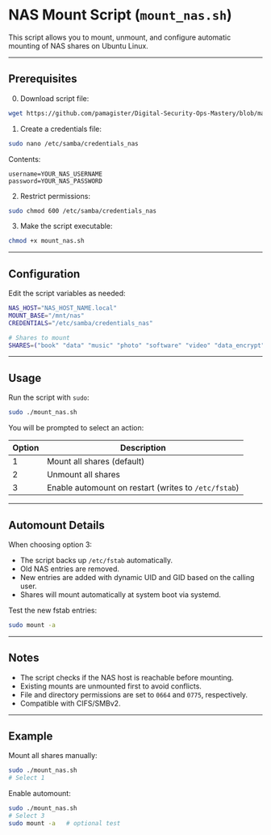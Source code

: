 # NAS Mount Script (`mount_nas.sh`)

This script allows you to mount, unmount, and configure automatic mounting of NAS shares on Ubuntu Linux.

---

## Prerequisites

0. Download script file:

```bash
wget https://github.com/pamagister/Digital-Security-Ops-Mastery/blob/main/ubuntu-linux-automations/scripts/mount_nas.sh
```

1. Create a credentials file:

```bash
sudo nano /etc/samba/credentials_nas
````

Contents:

```
username=YOUR_NAS_USERNAME
password=YOUR_NAS_PASSWORD
```

2. Restrict permissions:

```bash
sudo chmod 600 /etc/samba/credentials_nas
```

3. Make the script executable:

```bash
chmod +x mount_nas.sh
```

---

## Configuration

Edit the script variables as needed:

```bash
NAS_HOST="NAS_HOST_NAME.local"
MOUNT_BASE="/mnt/nas"
CREDENTIALS="/etc/samba/credentials_nas"

# Shares to mount
SHARES=("book" "data" "music" "photo" "software" "video" "data_encrypt" "cloud")
```

---

## Usage

Run the script with `sudo`:

```bash
sudo ./mount_nas.sh
```

You will be prompted to select an action:

| Option | Description                                          |
| ------ | ---------------------------------------------------- |
| 1      | Mount all shares (default)                           |
| 2      | Unmount all shares                                   |
| 3      | Enable automount on restart (writes to `/etc/fstab`) |

---

## Automount Details

When choosing option 3:

* The script backs up `/etc/fstab` automatically.
* Old NAS entries are removed.
* New entries are added with dynamic UID and GID based on the calling user.
* Shares will mount automatically at system boot via systemd.

Test the new fstab entries:

```bash
sudo mount -a
```

---

## Notes

* The script checks if the NAS host is reachable before mounting.
* Existing mounts are unmounted first to avoid conflicts.
* File and directory permissions are set to `0664` and `0775`, respectively.
* Compatible with CIFS/SMBv2.

---

## Example

Mount all shares manually:

```bash
sudo ./mount_nas.sh
# Select 1
```

Enable automount:

```bash
sudo ./mount_nas.sh
# Select 3
sudo mount -a   # optional test
```

